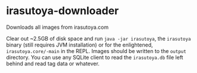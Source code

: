 # irasutoya-downloader
Downloads all images from irasutoya.com

Clear out ~2.5GB of disk space and run `java -jar irasutoya`, the `irasutoya` binary (still requires JVM installation) or for the enlightened, `irasutoya.core/-main` in the REPL. Images should be written to the `output` directory. You can use any SQLite client to read the `irasutoya.db` file left behind and read tag data or whatever.
